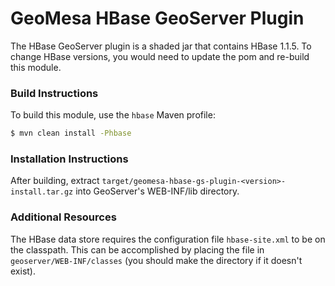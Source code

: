 # GeoMesa HBase GeoServer Plugin

The HBase GeoServer plugin is a shaded jar that contains HBase 1.1.5. To change HBase versions,
you would need to update the pom and re-build this module.

### Build Instructions

To build this module, use the `hbase` Maven profile:

```bash
$ mvn clean install -Phbase
```

### Installation Instructions

After building, extract `target/geomesa-hbase-gs-plugin-<version>-install.tar.gz` into GeoServer's
WEB-INF/lib directory.

### Additional Resources

The HBase data store requires the configuration file `hbase-site.xml` to be on the classpath. This can
be accomplished by placing the file in `geoserver/WEB-INF/classes` (you should make the directory if it
doesn't exist).
